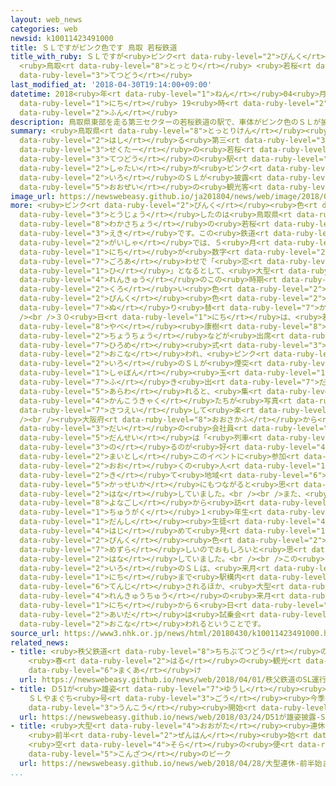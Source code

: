 ```yaml
---
layout: web_news
categories: web
newsid: k10011423491000
title: ＳＬですがピンク色です 鳥取 若桜鉄道
title_with_ruby: ＳＬですが<ruby>ピンク<rt data-ruby-level="2">ぴんく</rt></ruby><ruby>色<rt data-ruby-level="2">いろ</rt></ruby>です
  <ruby>鳥取<rt data-ruby-level="8">とっとり</rt></ruby> <ruby>若桜<rt data-ruby-level="8">わかさ</rt></ruby><ruby>鉄道<rt
  data-ruby-level="3">てつどう</rt></ruby>
last_modified_at: '2018-04-30T19:14:00+09:00'
datetime: 2018<ruby>年<rt data-ruby-level="1">ねん</rt></ruby>04<ruby>月<rt data-ruby-level="1">がつ</rt></ruby>30<ruby>日<rt
  data-ruby-level="1">にち</rt></ruby> 19<ruby>時<rt data-ruby-level="2">じ</rt></ruby>14<ruby>分<rt
  data-ruby-level="2">ふん</rt></ruby>
description: 鳥取県東部を走る第三セクターの若桜鉄道の駅で、車体がピンク色のＳＬが披露され、大勢の観光客などでにぎわいました。
summary: <ruby>鳥取県<rt data-ruby-level="8">とっとりけん</rt></ruby><ruby>東部<rt data-ruby-level="3">とうぶ</rt></ruby>を<ruby>走<rt
  data-ruby-level="2">はし</rt></ruby>る<ruby>第三<rt data-ruby-level="3">だいさん</rt></ruby><ruby>セクター<rt
  data-ruby-level="3">せくたー</rt></ruby>の<ruby>若桜<rt data-ruby-level="8">わかさ</rt></ruby><ruby>鉄道<rt
  data-ruby-level="3">てつどう</rt></ruby>の<ruby>駅<rt data-ruby-level="3">えき</rt></ruby>で、<ruby>車体<rt
  data-ruby-level="2">しゃたい</rt></ruby>が<ruby>ピンク<rt data-ruby-level="2">ぴんく</rt></ruby><ruby>色<rt
  data-ruby-level="2">いろ</rt></ruby>のＳＬが<ruby>披露<rt data-ruby-level="7">ひろう</rt></ruby>され、<ruby>大勢<rt
  data-ruby-level="5">おおぜい</rt></ruby>の<ruby>観光客<rt data-ruby-level="4">かんこうきゃく</rt></ruby>などでにぎわいました。
image_url: https://newswebeasy.github.io/ja201804/news/web/image/2018/04/30/K10011423491_1804301907_1804301914_01_02.jpg
more: <ruby>ピンク<rt data-ruby-level="2">ぴんく</rt></ruby><ruby>色<rt data-ruby-level="2">いろ</rt></ruby>のＳＬが<ruby>登場<rt
  data-ruby-level="3">とうじょう</rt></ruby>したのは<ruby>鳥取県<rt data-ruby-level="8">とっとりけん</rt></ruby><ruby>若桜町<rt
  data-ruby-level="8">わかさちょう</rt></ruby>の<ruby>若桜<rt data-ruby-level="8">わかさ</rt></ruby><ruby>駅<rt
  data-ruby-level="3">えき</rt></ruby>です。この<ruby>鉄道<rt data-ruby-level="3">てつどう</rt></ruby><ruby>会社<rt
  data-ruby-level="2">がいしゃ</rt></ruby>では、５<ruby>月<rt data-ruby-level="1">がつ</rt></ruby>１<ruby>日<rt
  data-ruby-level="1">にち</rt></ruby>が<ruby>数字<rt data-ruby-level="2">すうじ</rt></ruby>の<ruby>語呂合<rt
  data-ruby-level="7">ごろあ</rt></ruby>わせで「<ruby>恋<rt data-ruby-level="7">こい</rt></ruby>の<ruby>日<rt
  data-ruby-level="1">ひ</rt></ruby>」となるとして、<ruby>大型<rt data-ruby-level="4">おおがた</rt></ruby><ruby>連休<rt
  data-ruby-level="4">れんきゅう</rt></ruby>のこの<ruby>時期<rt data-ruby-level="3">じき</rt></ruby>に<ruby>黒<rt
  data-ruby-level="2">くろ</rt></ruby>い<ruby>色<rt data-ruby-level="2">いろ</rt></ruby>のＳＬを<ruby>ピンク<rt
  data-ruby-level="2">ぴんく</rt></ruby><ruby>色<rt data-ruby-level="2">いろ</rt></ruby>に<ruby>塗<rt
  data-ruby-level="7">ぬ</rt></ruby>り<ruby>替<rt data-ruby-level="7">か</rt></ruby>えています。<br
  /><br />３０<ruby>日<rt data-ruby-level="1">にち</rt></ruby>は、<ruby>若桜町<rt data-ruby-level="8">わかさちょう</rt></ruby>の<ruby>矢部<rt
  data-ruby-level="8">やべ</rt></ruby><ruby>康樹<rt data-ruby-level="8">やすき</rt></ruby><ruby>町長<rt
  data-ruby-level="2">ちょうちょう</rt></ruby>などが<ruby>出席<rt data-ruby-level="4">しゅっせき</rt></ruby>してお<ruby>披露目<rt
  data-ruby-level="7">ひろめ</rt></ruby><ruby>式<rt data-ruby-level="3">しき</rt></ruby>が<ruby>行<rt
  data-ruby-level="2">おこな</rt></ruby>われ、<ruby>ピンク<rt data-ruby-level="2">ぴんく</rt></ruby><ruby>色<rt
  data-ruby-level="2">いろ</rt></ruby>のＳＬが<ruby>煙突<rt data-ruby-level="7">えんとつ</rt></ruby>から<ruby>シャボン<rt
  data-ruby-level="1">しゃぼん</rt></ruby><ruby>玉<rt data-ruby-level="1">だま</rt></ruby>を<ruby>吹<rt
  data-ruby-level="7">ふ</rt></ruby>き<ruby>出<rt data-ruby-level="7">だ</rt></ruby>しながら<ruby>現<rt
  data-ruby-level="5">あらわ</rt></ruby>れると、<ruby>集<rt data-ruby-level="3">あつ</rt></ruby>まった<ruby>観光客<rt
  data-ruby-level="4">かんこうきゃく</rt></ruby>たちが<ruby>写真<rt data-ruby-level="3">しゃしん</rt></ruby>を<ruby>撮影<rt
  data-ruby-level="7">さつえい</rt></ruby>して<ruby>楽<rt data-ruby-level="2">たの</rt></ruby>しみました。<br
  /><br /><ruby>大阪府<rt data-ruby-level="8">おおさかふ</rt></ruby>から<ruby>訪<rt data-ruby-level="7">おとず</rt></ruby>れた３０<ruby>代<rt
  data-ruby-level="3">だい</rt></ruby>の<ruby>会社員<rt data-ruby-level="3">かいしゃいん</rt></ruby>の<ruby>男性<rt
  data-ruby-level="5">だんせい</rt></ruby>は「<ruby>列車<rt data-ruby-level="3">れっしゃ</rt></ruby>に<ruby>乗<rt
  data-ruby-level="3">の</rt></ruby>るのが<ruby>好<rt data-ruby-level="4">す</rt></ruby>きで、<ruby>毎年<rt
  data-ruby-level="2">まいとし</rt></ruby>このイベントに<ruby>参加<rt data-ruby-level="4">さんか</rt></ruby>しています。<ruby>多<rt
  data-ruby-level="2">おお</rt></ruby>くの<ruby>人<rt data-ruby-level="1">ひと</rt></ruby>が<ruby>来<rt
  data-ruby-level="2">き</rt></ruby>て<ruby>地域<rt data-ruby-level="6">ちいき</rt></ruby>の<ruby>活性化<rt
  data-ruby-level="5">かっせいか</rt></ruby>にもつながると<ruby>思<rt data-ruby-level="2">おも</rt></ruby>います」と<ruby>話<rt
  data-ruby-level="2">はな</rt></ruby>していました。<br /><br />また、<ruby>鳥取県<rt data-ruby-level="8">とっとりけん</rt></ruby><ruby>米子市<rt
  data-ruby-level="8">よなごし</rt></ruby>から<ruby>訪<rt data-ruby-level="7">おとず</rt></ruby>れた<ruby>中学<rt
  data-ruby-level="1">ちゅうがく</rt></ruby>１<ruby>年生<rt data-ruby-level="1">ねんせい</rt></ruby>の<ruby>男子<rt
  data-ruby-level="1">だんし</rt></ruby><ruby>生徒<rt data-ruby-level="4">せいと</rt></ruby>は「<ruby>初<rt
  data-ruby-level="4">はじ</rt></ruby>めて<ruby>見<rt data-ruby-level="1">み</rt></ruby>てびっくりしました。<ruby>ピンク<rt
  data-ruby-level="2">ぴんく</rt></ruby><ruby>色<rt data-ruby-level="2">いろ</rt></ruby>のＳＬは<ruby>珍<rt
  data-ruby-level="7">めずら</rt></ruby>しいのでおもしろいと<ruby>思<rt data-ruby-level="2">おも</rt></ruby>います」と<ruby>話<rt
  data-ruby-level="2">はな</rt></ruby>していました。<br /><br />この<ruby>ピンク<rt data-ruby-level="2">ぴんく</rt></ruby><ruby>色<rt
  data-ruby-level="2">いろ</rt></ruby>のＳＬは、<ruby>来月<rt data-ruby-level="2">らいげつ</rt></ruby>２７<ruby>日<rt
  data-ruby-level="1">にち</rt></ruby>まで<ruby>駅構内<rt data-ruby-level="5">えきこうない</rt></ruby>で<ruby>展示<rt
  data-ruby-level="6">てんじ</rt></ruby>されるほか、<ruby>大型<rt data-ruby-level="4">おおがた</rt></ruby><ruby>連休中<rt
  data-ruby-level="4">れんきゅうちゅう</rt></ruby>の<ruby>来月<rt data-ruby-level="2">らいげつ</rt></ruby>３<ruby>日<rt
  data-ruby-level="1">にち</rt></ruby>から６<ruby>日<rt data-ruby-level="1">にち</rt></ruby>の<ruby>間<rt
  data-ruby-level="2">あいだ</rt></ruby>は<ruby>試乗会<rt data-ruby-level="4">しじょうかい</rt></ruby>も<ruby>行<rt
  data-ruby-level="2">おこな</rt></ruby>われるということです。
source_url: https://www3.nhk.or.jp/news/html/20180430/k10011423491000.html
related_news:
- title: <ruby>秩父鉄道<rt data-ruby-level="8">ちちぶてつどう</rt></ruby>のＳＬ<ruby>運行<rt data-ruby-level="3">うんこう</rt></ruby>スタート
    <ruby>春<rt data-ruby-level="2">はる</rt></ruby>の<ruby>観光<rt data-ruby-level="4">かんこう</rt></ruby>シーズン<ruby>幕開<rt
    data-ruby-level="6">まくあ</rt></ruby>け
  url: https://newswebeasy.github.io/news/web/2018/04/01/秩父鉄道のSL運行スタート-春の観光シーズン幕開け
- title: Ｄ51が<ruby>雄姿<rt data-ruby-level="7">ゆうし</rt></ruby><ruby>披露<rt data-ruby-level="7">ひろう</rt></ruby>
    ＳＬやまぐち<ruby>号<rt data-ruby-level="3">ごう</rt></ruby><ruby>今季<rt data-ruby-level="4">こんき</rt></ruby>の<ruby>運行<rt
    data-ruby-level="3">うんこう</rt></ruby><ruby>開始<rt data-ruby-level="3">かいし</rt></ruby>
  url: https://newswebeasy.github.io/news/web/2018/03/24/D51が雄姿披露-SLやまぐち号今季の運行開始
- title: <ruby>大型<rt data-ruby-level="4">おおがた</rt></ruby><ruby>連休<rt data-ruby-level="4">れんきゅう</rt></ruby>
    <ruby>前半<rt data-ruby-level="2">ぜんはん</rt></ruby><ruby>始<rt data-ruby-level="3">はじ</rt></ruby>まる
    <ruby>空<rt data-ruby-level="4">そら</rt></ruby>の<ruby>便<rt data-ruby-level="4">びん</rt></ruby>は<ruby>混雑<rt
    data-ruby-level="5">こんざつ</rt></ruby>のピーク
  url: https://newswebeasy.github.io/news/web/2018/04/28/大型連休-前半始まる-空の便は混雑のピーク
...
```

